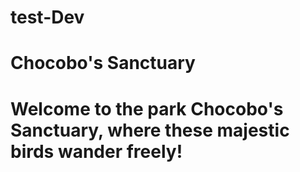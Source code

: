 # test-Dev
# Chocobo's Sanctuary
# Welcome to the park Chocobo's Sanctuary, where these majestic birds wander freely!
